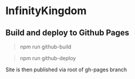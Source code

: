 # InfinityKingdom

## Build and deploy to Github Pages

> npm run github-build

> npm run github-deploy

Site is then published via root of gh-pages branch
